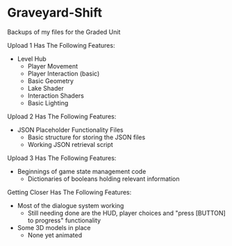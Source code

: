 # Graveyard-Shift
Backups of my files for the Graded Unit

Upload 1 Has The Following Features:
  - Level Hub
    - Player Movement
    - Player Interaction (basic)
    - Basic Geometry
    - Lake Shader
    - Interaction Shaders
    - Basic Lighting

Upload 2 Has The Following Features:
  - JSON Placeholder Functionality Files
    - Basic structure for storing the JSON files
    - Working JSON retrieval script

Upload 3 Has The Following Features:
  - Beginnings of game state management code
    - Dictionaries of booleans holding relevant information

Getting Closer Has The Following Features:
  - Most of the dialogue system working
    - Still needing done are the HUD, player choices and "press [BUTTON] to progress" functionality
  - Some 3D models in place
    - None yet animated
